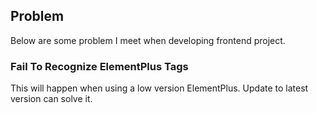 ## Problem

Below are some problem I meet when developing frontend project.

### Fail To Recognize ElementPlus Tags

This will happen when using a low version ElementPlus. Update to latest version can solve it.